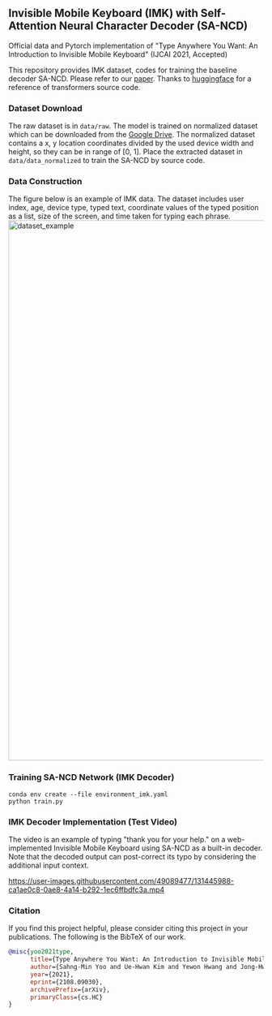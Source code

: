 ## Invisible Mobile Keyboard (IMK) with Self-Attention Neural Character Decoder (SA-NCD)
Official data and Pytorch implementation of "Type Anywhere You Want: An Introduction to Invisible Mobile Keyboard" (IJCAI 2021, Accepted)

This repository provides IMK dataset, codes for training the baseline decoder SA-NCD. Please refer to our [paper](https://www.ijcai.org/proceedings/2021/0242.pdf).
Thanks to [huggingface](https://github.com/huggingface/transformers) for a reference of transformers source code.


### Dataset Download
The raw dataset is in ```data/raw```.
The model is trained on normalized dataset which can be downloaded from the [Google Drive](https://drive.google.com/file/d/1eP2ZnxI1zzvtyyr_iQ_AAnRzyXgV59bI/view?usp=sharing).
The normalized dataset contains a x, y location coordinates divided by the used device width and height, so they can be in range of [0, 1].
Place the extracted dataset in ```data/data_normalized``` to train the SA-NCD by source code.



### Data Construction
The figure below is an example of IMK data. The dataset includes user index, age, device type, typed text, coordinate values of the typed position as a list, size of the screen, and time taken for typing each phrase.
<img width="1065" alt="dataset_example" src="https://user-images.githubusercontent.com/49089477/131512388-4878434c-f14b-4fa2-b46e-eae2347b4c86.png">



### Training SA-NCD Network (IMK Decoder)
```
conda env create --file environment_imk.yaml
python train.py 
```


### IMK Decoder Implementation (Test Video)
The video is an example of typing "thank you for your help." on a web-implemented Invisible Mobile Keyboard using SA-NCD as a built-in decoder. Note that the decoded output can post-correct its typo by considering the additional input context.

https://user-images.githubusercontent.com/49089477/131445988-ca1ae0c8-0ae8-4a14-b292-1ec6ffbdfc3a.mp4


### Citation
If you find this project helpful, please consider citing this project in your publications. The following is the BibTeX of our work.

```bibtex
@misc{yoo2021type,
      title={Type Anywhere You Want: An Introduction to Invisible Mobile Keyboard}, 
      author={Sahng-Min Yoo and Ue-Hwan Kim and Yewon Hwang and Jong-Hwan Kim},
      year={2021},
      eprint={2108.09030},
      archivePrefix={arXiv},
      primaryClass={cs.HC}
}
```
